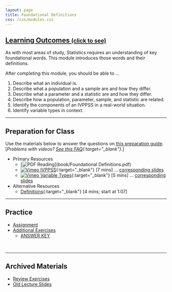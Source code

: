 ```yaml
---
layout: page
title: Foundational Definitions
css: /css/modules.css
---
```


<div class="panel-group-ILOs">
  <div class="panel panel-default">
    <div class="panel-heading">
      <h2 class="panel-title">
        <a data-toggle="collapse" href="#ILOs">Learning Outcomes <small>(click to see)</small></a>
      </h2>
    </div>
    <div id="ILOs" class="panel-collapse collapse">
      <div class="panel-body">
As with most areas of study, Statistics requires an understanding of key foundational words.  This module introduces those words and their definitions.

<p>After completing this module, you should be able to ...</p>

<ol>
  <li>Describe what an individual is.</li>
  <li>Describe what a population and a sample are and how they differ.</li>
  <li>Describe what a parameter and a statistic are and how they differ.</li>
  <li>Describe how a population, parameter, sample, and statistic are related.</li>
  <li>Identify the components of an IVPPSS in a real-world situation.</li>
  <li>Identify variable types in context.</li>
</ol>
      </div>
    </div>
  </div>
</div>

----

## Preparation for Class

Use the materials below to answer the questions on [this preparation guide](Prep/FoundationalDefns). [*Problems with videos? [See this FAQ](../resources/FAQ/FAQs/videos){:target="_blank"}.*]

* Primary Resources
  * [![PDF](../img/pdf.png) Reading](book/Foundational Definitions.pdf)
  * [![Vimeo](../img/dhovid.png) IVPPSS](https://vimeo.com/user45324800/ncstats-ivppss){:target="_blank"} [7 mins] ... [corresponding slides](PPT/FoundationalDefns_PPT1.pptx)
  * [![Vimeo](../img/dhovid.png) Variable Types](https://vimeo.com/user45324800/ncstats-vartypes){:target="_blank"} [5 mins] ... [corresponding slides](PPT/FoundationalDefns_PPT2.pptx)
* Alternative Resources
  * [Definitions](https://youtu.be/MXaJ7sa7q-8?t=67){:target="_blank"} [4 mins; start at 1:07]
  
----

## Practice

* [Assignment](CE/FoundationalDefns_CE1)
* [Additional Exercises](CE/FoundationalDefns_CE2)
  * [ANSWER KEY](CE/KEY_FoundationalDefns_CE)

&nbsp;

----

## Archived Materials

* [Review Exercises](RE/FoundationalDefns_RevEx)
* [Old Lecture Slides](PPT/FoundationalDefns_PPT_old.pptx)
